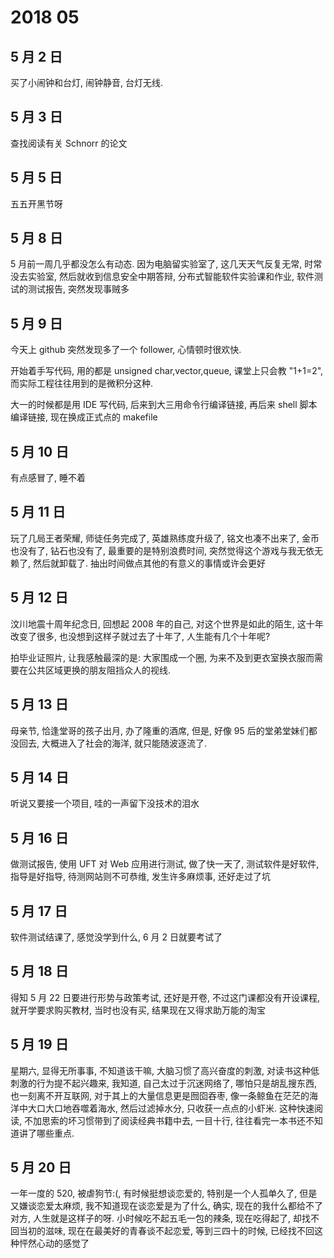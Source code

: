 # 2018 05

## 5 月 2 日
买了小闹钟和台灯, 闹钟静音, 台灯无线.

## 5 月 3 日
查找阅读有关 Schnorr 的论文

## 5 月 5 日
五五开黑节呀

## 5 月 8 日
5 月前一周几乎都没怎么有动态. 因为电脑留实验室了, 这几天天气反复无常, 时常没去实验室, 然后就收到信息安全中期答辩, 分布式智能软件实验课和作业, 软件测试的测试报告, 突然发现事贼多

## 5 月 9 日
今天上 github 突然发现多了一个 follower, 心情顿时很欢快.

开始着手写代码, 用的都是 unsigned char,vector,queue, 课堂上只会教 "1+1=2", 而实际工程往往用到的是微积分这种.

大一的时候都是用 IDE 写代码, 后来到大三用命令行编译链接, 再后来 shell 脚本编译链接, 现在换成正式点的 makefile

## 5 月 10 日
有点感冒了, 睡不着

## 5 月 11 日
玩了几局王者荣耀, 师徒任务完成了, 英雄熟练度升级了, 铭文也凑不出来了, 金币也没有了, 钻石也没有了, 最重要的是特别浪费时间, 突然觉得这个游戏与我无依无赖了, 然后就卸载了. 抽出时间做点其他的有意义的事情或许会更好

## 5 月 12 日
汶川地震十周年纪念日, 回想起 2008 年的自己, 对这个世界是如此的陌生, 这十年改变了很多, 也没想到这样子就过去了十年了, 人生能有几个十年呢?

拍毕业证照片, 让我感触最深的是: 大家围成一个圈, 为来不及到更衣室换衣服而需要在公共区域更换的朋友阻挡众人的视线.

## 5 月 13 日
母亲节, 恰逢堂哥的孩子出月, 办了隆重的酒席, 但是, 好像 95 后的堂弟堂妹们都没回去, 大概进入了社会的海洋, 就只能随波逐流了.

## 5 月 14 日
听说又要接一个项目, 哇的一声留下没技术的泪水

## 5 月 16 日
做测试报告, 使用 UFT 对 Web 应用进行测试, 做了快一天了, 测试软件是好软件, 指导是好指导, 待测网站则不可恭维, 发生许多麻烦事, 还好走过了坑

## 5 月 17 日
软件测试结课了, 感觉没学到什么, 6 月 2 日就要考试了

## 5 月 18 日
得知 5 月 22 日要进行形势与政策考试, 还好是开卷, 不过这门课都没有开设课程, 就开学要求购买教材, 当时也没有买, 结果现在又得求助万能的淘宝

## 5 月 19 日
星期六, 显得无所事事, 不知道该干嘛, 大脑习惯了高兴奋度的刺激, 对读书这种低刺激的行为提不起兴趣来, 我知道, 自己太过于沉迷网络了, 哪怕只是胡乱搜东西, 也一刻离不开互联网, 对于其上的大量信息更是囫囵吞枣, 像一条鲸鱼在茫茫的海洋中大口大口地吞噬着海水, 然后过滤掉水分, 只收获一点点的小虾米. 这种快速阅读, 不加思索的坏习惯带到了阅读经典书籍中去, 一目十行, 往往看完一本书还不知道讲了哪些重点.

## 5 月 20 日
一年一度的 520, 被虐狗节:(, 有时候挺想谈恋爱的, 特别是一个人孤单久了, 但是又嫌谈恋爱太麻烦, 我不知道现在谈恋爱是为了什么, 确实, 现在的我什么都给不了对方, 人生就是这样子的呀. 小时候吃不起五毛一包的辣条, 现在吃得起了, 却找不回当初的滋味, 现在在最美好的青春谈不起恋爱, 等到三四十的时候, 已经找不回这种怦然心动的感觉了